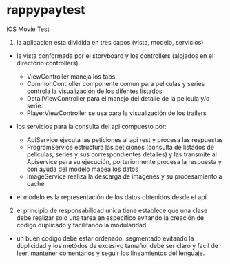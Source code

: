 # rappypaytest
iOS Movie Test


1. la aplicacion esta dividida en tres capos (vista, modelo, servicios)
  
  - la vista conformada por el storyboard y los controllers (alojados en el directorio controllers)
  	 - ViewController maneja los tabs 
  	 - CommonController componente comun para peliculas y series controla la visualización de los difentes listados
  	 - DetailViewController para el manejo del detalle de la pelicula y/o serie.
  	 - PlayerViewController se usa para la visualización de los trailers

  - los servicios para la consulta del api compuesto por:
  	- ApiService ejecuta las peticiones al api rest y procesa las respuestas
  	- ProgramService estructura las peticiones (consulta de listados de peliculas, series y sus correspondientes detalles) y las transmite al Apiservice para su ejecución, porteriormente procesa la respuesta y con ayuda del modelo mapea los datos
  	- ImageService realiza la descarga de imagenes y su procesamiento a cache

  - el modelo es la representación de los datos obtenidos desde el api

  2. el principio de responsabilidad unica tiene establece que una clase debe realizar solo una tarea en especifico evitando la creación de codigo duplicado y facilitando la modularidad.

  - un buen codigo debe estar ordenado, segmentado evitando la duplicidad y los metódos de excesivo tamaño, debe ser claro y facil de leer, mantener comentarios y seguir los lineamientos del lenguaje.
